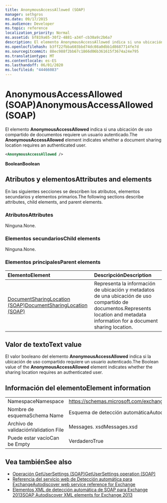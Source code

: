 ```yaml
---
title: AnonymousAccessAllowed (SOAP)
manager: sethgros
ms.date: 09/17/2015
ms.audience: Developer
ms.topic: reference
localization_priority: Normal
ms.assetid: bf819a65-30f2-4881-a34f-cb30a9c2b6a7
description: El elemento AnonymousAccessAllowed indica si una ubicación de uso compartido de documentos requiere un usuario autenticado.
ms.openlocfilehash: b3ff22fbba603bbd74dc08a0dbb1d8687714fe7d
ms.sourcegitcommit: 88ec988f2bb67c1866d06b361615f3674a24e795
ms.translationtype: MT
ms.contentlocale: es-ES
ms.lasthandoff: 06/01/2020
ms.locfileid: "44466083"
---
```

# <a name="anonymousaccessallowed-soap"></a><span data-ttu-id="ddcf1-103">AnonymousAccessAllowed (SOAP)</span><span class="sxs-lookup"><span data-stu-id="ddcf1-103">AnonymousAccessAllowed (SOAP)</span></span>

<span data-ttu-id="ddcf1-104">El elemento **AnonymousAccessAllowed** indica si una ubicación de uso compartido de documentos requiere un usuario autenticado.</span><span class="sxs-lookup"><span data-stu-id="ddcf1-104">The **AnonymousAccessAllowed** element indicates whether a document sharing location requires an authenticated user.</span></span> 
  
```XML
<AnonymousAccessAllowed /> 
```

 <span data-ttu-id="ddcf1-105">**Boolean**</span><span class="sxs-lookup"><span data-stu-id="ddcf1-105">**Boolean**</span></span>
## <a name="attributes-and-elements"></a><span data-ttu-id="ddcf1-106">Atributos y elementos</span><span class="sxs-lookup"><span data-stu-id="ddcf1-106">Attributes and elements</span></span>

<span data-ttu-id="ddcf1-107">En las siguientes secciones se describen los atributos, elementos secundarios y elementos primarios.</span><span class="sxs-lookup"><span data-stu-id="ddcf1-107">The following sections describe attributes, child elements, and parent elements.</span></span>
  
### <a name="attributes"></a><span data-ttu-id="ddcf1-108">Atributos</span><span class="sxs-lookup"><span data-stu-id="ddcf1-108">Attributes</span></span>

<span data-ttu-id="ddcf1-109">Ninguna.</span><span class="sxs-lookup"><span data-stu-id="ddcf1-109">None.</span></span>
  
### <a name="child-elements"></a><span data-ttu-id="ddcf1-110">Elementos secundarios</span><span class="sxs-lookup"><span data-stu-id="ddcf1-110">Child elements</span></span>

<span data-ttu-id="ddcf1-111">Ninguna.</span><span class="sxs-lookup"><span data-stu-id="ddcf1-111">None.</span></span>
  
### <a name="parent-elements"></a><span data-ttu-id="ddcf1-112">Elementos principales</span><span class="sxs-lookup"><span data-stu-id="ddcf1-112">Parent elements</span></span>

|<span data-ttu-id="ddcf1-113">**Elemento**</span><span class="sxs-lookup"><span data-stu-id="ddcf1-113">**Element**</span></span>|<span data-ttu-id="ddcf1-114">**Descripción**</span><span class="sxs-lookup"><span data-stu-id="ddcf1-114">**Description**</span></span>|
|:-----|:-----|
|[<span data-ttu-id="ddcf1-115">DocumentSharingLocation (SOAP)</span><span class="sxs-lookup"><span data-stu-id="ddcf1-115">DocumentSharingLocation (SOAP)</span></span>](documentsharinglocation-soap.md) <br/> |<span data-ttu-id="ddcf1-116">Representa la información de ubicación y metadatos de una ubicación de uso compartido de documentos.</span><span class="sxs-lookup"><span data-stu-id="ddcf1-116">Represents location and metadata information for a document sharing location.</span></span>  <br/> |
   
## <a name="text-value"></a><span data-ttu-id="ddcf1-117">Valor de texto</span><span class="sxs-lookup"><span data-stu-id="ddcf1-117">Text value</span></span>

<span data-ttu-id="ddcf1-118">El valor booleano del elemento **AnonymousAccessAllowed** indica si la ubicación de uso compartido requiere un usuario autenticado.</span><span class="sxs-lookup"><span data-stu-id="ddcf1-118">The Boolean value of the **AnonymousAccessAllowed** element indicates whether the sharing location requires an authenticated user.</span></span> 
  
## <a name="element-information"></a><span data-ttu-id="ddcf1-119">Información del elemento</span><span class="sxs-lookup"><span data-stu-id="ddcf1-119">Element information</span></span>

|||
|:-----|:-----|
|<span data-ttu-id="ddcf1-120">Namespace</span><span class="sxs-lookup"><span data-stu-id="ddcf1-120">Namespace</span></span>  <br/> |https://schemas.microsoft.com/exchange/2010/Autodiscover  <br/> |
|<span data-ttu-id="ddcf1-121">Nombre de esquema</span><span class="sxs-lookup"><span data-stu-id="ddcf1-121">Schema Name</span></span>  <br/> |<span data-ttu-id="ddcf1-122">Esquema de detección automática</span><span class="sxs-lookup"><span data-stu-id="ddcf1-122">Autodiscover schema</span></span>  <br/> |
|<span data-ttu-id="ddcf1-123">Archivo de validación</span><span class="sxs-lookup"><span data-stu-id="ddcf1-123">Validation File</span></span>  <br/> |<span data-ttu-id="ddcf1-124">Messages. xsd</span><span class="sxs-lookup"><span data-stu-id="ddcf1-124">Messages.xsd</span></span>  <br/> |
|<span data-ttu-id="ddcf1-125">Puede estar vacío</span><span class="sxs-lookup"><span data-stu-id="ddcf1-125">Can be Empty</span></span>  <br/> |<span data-ttu-id="ddcf1-126">Verdadero</span><span class="sxs-lookup"><span data-stu-id="ddcf1-126">True</span></span>  <br/> |
   
## <a name="see-also"></a><span data-ttu-id="ddcf1-127">Vea también</span><span class="sxs-lookup"><span data-stu-id="ddcf1-127">See also</span></span>

- [<span data-ttu-id="ddcf1-128">Operación GetUserSettings (SOAP)</span><span class="sxs-lookup"><span data-stu-id="ddcf1-128">GetUserSettings operation (SOAP)</span></span>](getusersettings-operation-soap.md)
- [<span data-ttu-id="ddcf1-129">Referencia del servicio web de Detección automática para Exchange</span><span class="sxs-lookup"><span data-stu-id="ddcf1-129">Autodiscover web service reference for Exchange</span></span>](autodiscover-web-service-reference-for-exchange.md)
- [<span data-ttu-id="ddcf1-130">Elementos XML de detección automática de SOAP para Exchange 2013</span><span class="sxs-lookup"><span data-stu-id="ddcf1-130">SOAP Autodiscover XML elements for Exchange 2013</span></span>](soap-autodiscover-xml-elements-for-exchange-2013.md)

